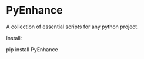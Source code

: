 # PyEnhance
A collection of essential scripts for any python project.

Install: 

   pip install PyEnhance
